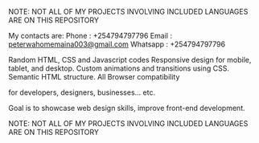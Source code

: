 NOTE: NOT ALL OF MY PROJECTS INVOLVING  INCLUDED LANGUAGES ARE ON THIS REPOSITORY

My contacts are:
Phone : +254794797796
Email : peterwahomemaina003@gmail.com
Whatsapp : +254794797796

Random HTML, CSS and Javascript codes
Responsive design for mobile, tablet, and desktop.
Custom animations and transitions using CSS.
Semantic HTML structure.
All Browser compatibility

for developers, designers, businesses... etc.

Goal is to showcase web design skills, improve front-end development.

NOTE: NOT ALL OF MY PROJECTS INVOLVING INCLUDED LANGUAGES ARE ON THIS REPOSITORY
